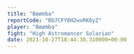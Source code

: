 ```yaml
---
title: "Bøømba"
reportCode: "Bb7CFY8H2wvRK6yZ"
player: "Bøømba"
fight: "High Astromancer Solarian"
date: 2021-10-27T18:44:38.310000+00:00
---
```

